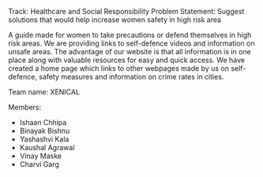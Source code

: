 Track: Healthcare and Social Responsibility
Problem Statement: Suggest solutions that would help increase women safety in high risk area

A guide made for women to take precautions or defend themselves in high risk areas. We are providing links to self-defence videos and information on unsafe areas.
The advantage of our website is that all information is in one place along with valuable resources for easy and quick access.
We have created a home page which links to other webpages made by us on self-defence, safety measures and information on crime rates in cities.


Team name: XENICAL

Members:
- Ishaan Chhipa
- Binayak Bishnu
- Yashashvi Kala
- Kaushal Agrawal
- Vinay Maske
- Charvi Garg

